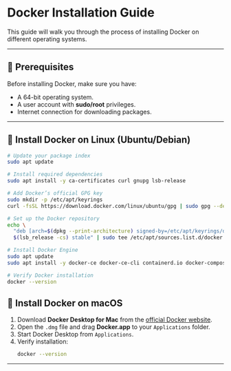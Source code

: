 # Docker Installation Guide

This guide will walk you through the process of installing Docker on different operating systems.

---

## 📌 Prerequisites
Before installing Docker, make sure you have:
- A 64-bit operating system.
- A user account with **sudo/root** privileges.
- Internet connection for downloading packages.

---

## 🐧 Install Docker on Linux (Ubuntu/Debian)

```bash
# Update your package index
sudo apt update
```

```bash
# Install required dependencies
sudo apt install -y ca-certificates curl gnupg lsb-release
```

```bash
# Add Docker’s official GPG key
sudo mkdir -p /etc/apt/keyrings
curl -fsSL https://download.docker.com/linux/ubuntu/gpg | sudo gpg --dearmor -o /etc/apt/keyrings/docker.gpg
```

```bash
# Set up the Docker repository
echo \ 
  "deb [arch=$(dpkg --print-architecture) signed-by=/etc/apt/keyrings/docker.gpg] https://download.docker.com/linux/ubuntu \ 
  $(lsb_release -cs) stable" | sudo tee /etc/apt/sources.list.d/docker.list > /dev/null
```

```bash
# Install Docker Engine
sudo apt update
sudo apt install -y docker-ce docker-ce-cli containerd.io docker-compose-plugin
```

```bash
# Verify Docker installation
docker --version
```


## 🍎 Install Docker on macOS

1. Download **Docker Desktop for Mac** from the [official Docker website](https://www.docker.com/products/docker-desktop).
2. Open the `.dmg` file and drag **Docker.app** to your `Applications` folder.
3. Start Docker Desktop from `Applications`.
4. Verify installation:
   ```bash
   docker --version
   ```

---




